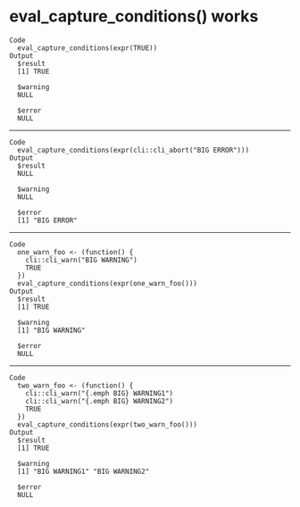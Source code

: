 # eval_capture_conditions() works

    Code
      eval_capture_conditions(expr(TRUE))
    Output
      $result
      [1] TRUE
      
      $warning
      NULL
      
      $error
      NULL
      

---

    Code
      eval_capture_conditions(expr(cli::cli_abort("BIG ERROR")))
    Output
      $result
      NULL
      
      $warning
      NULL
      
      $error
      [1] "BIG ERROR"
      

---

    Code
      one_warn_foo <- (function() {
        cli::cli_warn("BIG WARNING")
        TRUE
      })
      eval_capture_conditions(expr(one_warn_foo()))
    Output
      $result
      [1] TRUE
      
      $warning
      [1] "BIG WARNING"
      
      $error
      NULL
      

---

    Code
      two_warn_foo <- (function() {
        cli::cli_warn("{.emph BIG} WARNING1")
        cli::cli_warn("{.emph BIG} WARNING2")
        TRUE
      })
      eval_capture_conditions(expr(two_warn_foo()))
    Output
      $result
      [1] TRUE
      
      $warning
      [1] "BIG WARNING1" "BIG WARNING2"
      
      $error
      NULL
      


